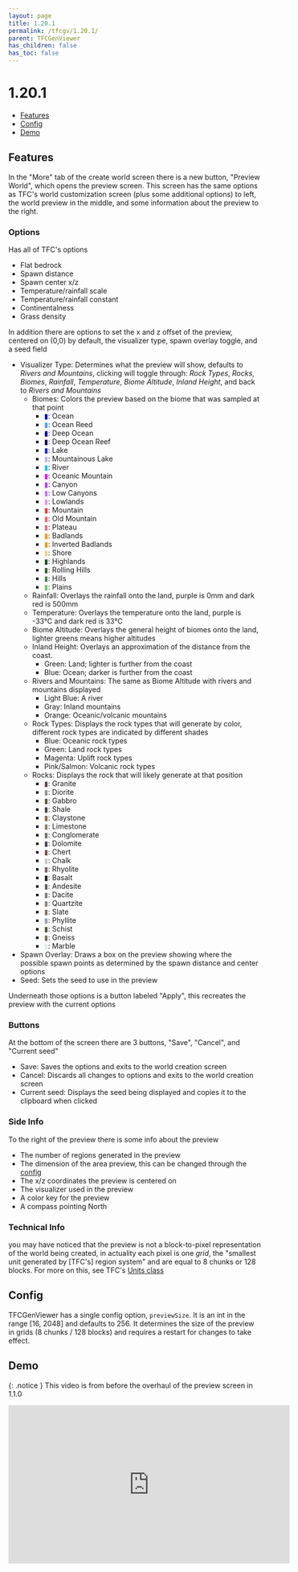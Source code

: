 ```yaml
---
layout: page
title: 1.20.1
permalink: /tfcgv/1.20.1/
parent: TFCGenViewer
has_children: false
has_toc: false
---
```


# 1.20.1

- [Features](#features)
- [Config](#config)
- [Demo](#demo)

## Features

In the "More" tab of the create world screen there is a new button, "Preview World", which opens the preview screen. This screen has the same options as TFC's world customization screen (plus some additional options) to left, the world preview in the middle, and some information about the preview to the right.

### Options

Has all of TFC's options

- Flat bedrock
- Spawn distance
- Spawn center x/z
- Temperature/rainfall scale
- Temperature/rainfall constant
- Continentalness
- Grass density

In addition there are options to set the x and z offset of the preview, centered on (0,0) by default, the visualizer type, spawn overlay toggle, and a seed field

- Visualizer Type: Determines what the preview will show, defaults to *Rivers and Mountains*, clicking will toggle through: *Rock Types*, *Rocks*, *Biomes*, *Rainfall*, *Temperature*, *Biome Altitude*, *Inland Height*, and back to *Rivers and Mountains*
    - Biomes: Colors the preview based on the biome that was sampled at that point
        - <a style="color:#0000dc;">▮</a>: Ocean
        - <a style="color:#46a0fa;">▮</a>: Ocean Reed
        - <a style="color:#0000a0;">▮</a>: Deep Ocean
        - <a style="color:#000050;">▮</a>: Deep Ocean Reef
        - <a style="color:#1e1eff;">▮</a>: Lake
        - <a style="color:#b4b4ff;">▮</a>: Mountainous Lake
        - <a style="color:#00c8ff;">▮</a>: River
        - <a style="color:#ff00ff;">▮</a>: Oceanic Mountain
        - <a style="color:#b43cff;">▮</a>: Canyon
        - <a style="color:#c86eff;">▮</a>: Low Canyons
        - <a style="color:#dc96e6;">▮</a>: Lowlands
        - <a style="color:#ff3232;">▮</a>: Mountain
        - <a style="color:#f06464;">▮</a>: Old Mountain
        - <a style="color:#d27878;">▮</a>: Plateau
        - <a style="color:#ff9600;">▮</a>: Badlands
        - <a style="color:#f09600;">▮</a>: Inverted Badlands
        - <a style="color:#e6d282;">▮</a>: Shore
        - <a style="color:#14501e;">▮</a>: Highlands
        - <a style="color:#326432;">▮</a>: Rolling Hills
        - <a style="color:#508250;">▮</a>: Hills
        - <a style="color:#64c864;">▮</a>: Plains
    - Rainfall: Overlays the rainfall onto the land, purple is 0mm and dark red is 500mm
    - Temperature: Overlays the temperature onto the land, purple is -33°C and dark red is 33°C
    - Biome Altitude: Overlays the general height of biomes onto the land, lighter greens means higher altitudes
    - Inland Height: Overlays an approximation of the distance from the coast.
        - Green: Land; lighter is further from the coast
        - Blue: Ocean; darker is further from the coast
    - Rivers and Mountains: The same as Biome Altitude with rivers and mountains displayed
        - Light Blue: A river
        - Gray: Inland mountains
        - Orange: Oceanic/volcanic mountains
    - Rock Types: Displays the rock types that will generate by color, different rock types are indicated by different shades
        - Blue: Oceanic rock types
        - Green: Land rock types
        - Magenta: Uplift rock types
        - Pink/Salmon: Volcanic rock types
    - Rocks: Displays the rock that will likely generate at that position
        - <a style="color:#55464A;">▮</a>: Granite
        - <a style="color:#8e8e8e;">▮</a>: Diorite
        - <a style="color:#5d5544;">▮</a>: Gabbro
        - <a style="color:#464346;">▮</a>: Shale
        - <a style="color:#8d6644;">▮</a>: Claystone
        - <a style="color:#887f6b;">▮</a>: Limestone
        - <a style="color:#6f7165;">▮</a>: Conglomerate
        - <a style="color:#3c4659;">▮</a>: Dolomite
        - <a style="color:#7a4e46;">▮</a>: Chert
        - <a style="color:#c7c7c1;">▮</a>: Chalk
        - <a style="color:#736267;">▮</a>: Rhyolite
        - <a style="color:#1d2021;">▮</a>: Basalt
        - <a style="color:#606060;">▮</a>: Andesite
        - <a style="color:#7a7b7b;">▮</a>: Dacite
        - <a style="color:#8c8180;">▮</a>: Quartzite
        - <a style="color:#7d7467;">▮</a>: Slate
        - <a style="color:#949da9;">▮</a>: Phyllite
        - <a style="color:#4d5441;">▮</a>: Schist
        - <a style="color:#736d60;">▮</a>: Gneiss
        - <a style="color:#e3ebeb;">▮</a>: Marble
- Spawn Overlay: Draws a box on the preview showing where the possible spawn points as determined by the spawn distance and center options
- Seed: Sets the seed to use in the preview

Underneath those options is a button labeled "Apply", this recreates the preview with the current options

### Buttons

At the bottom of the screen there are 3 buttons, "Save", "Cancel", and "Current seed"

- Save: Saves the options and exits to the world creation screen
- Cancel: Discards all changes to options and exits to the world creation screen
- Current seed: Displays the seed being displayed and copies it to the clipboard when clicked

### Side Info

To the right of the preview there is some info about the preview

- The number of regions generated in the preview
- The dimension of the area preview, this can be changed through the [config](#config)
- The x/z coordinates the preview is centered on
- The visualizer used in the preview
- A color key for the preview
- A compass pointing North

### Technical Info

you may have noticed that the preview is not a block-to-pixel representation of the world being created, in actuality each pixel is one *grid*, the "smallest unit generated by [TFC's] region system" and are equal to 8 chunks or 128 blocks. For more on this, see TFC's [Units class](https://github.com/TerraFirmaCraft/TerraFirmaCraft/blob/1.20.x/src/main/java/net/dries007/tfc/world/region/Units.java)

## Config

TFCGenViewer has a single config option, `previewSize`. It is an int in the range [16, 2048] and defaults to 256. It determines the size of the preview in grids (8 chunks / 128 blocks) and requires a restart for changes to take effect.

## Demo

{: .notice }
This video is from before the overhaul of the preview screen in 1.1.0

<iframe width="560" height="315" src="https://www.youtube.com/embed/jfreS69Sb-Q?si=SjwpFwlBY_dKuwzF" title="YouTube video player" frameborder="0" allow="accelerometer; autoplay; clipboard-write; encrypted-media; gyroscope; picture-in-picture; web-share" referrerpolicy="strict-origin-when-cross-origin" allowfullscreen></iframe>
